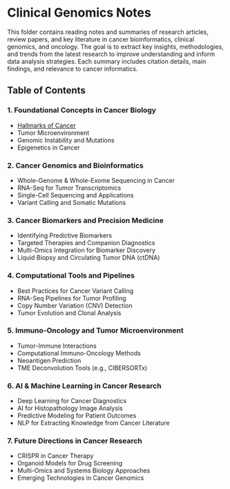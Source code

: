 #  Clinical Genomics Notes

This folder contains reading notes and summaries of research articles, review papers, and key literature in cancer bioinformatics, clinical genomics, and oncology. The goal is to extract key insights, methodologies, and trends from the latest research to improve understanding and inform data analysis strategies. Each summary includes citation details, main findings, and relevance to cancer informatics.


## Table of Contents
  
### 1. Foundational Concepts in Cancer Biology
* [Hallmarks of Cancer](https://github.com/dzhao2019/CancerBioinformatics101/blob/main/Oncology_Lit_Review/Hallmarks%20of%20Cancer(2000).md)
* Tumor Microenvironment
* Genomic Instability and Mutations
* Epigenetics in Cancer

### 2. Cancer Genomics and Bioinformatics
* Whole-Genome & Whole-Exome Sequencing in Cancer
* RNA-Seq for Tumor Transcriptomics
* Single-Cell Sequencing and Applications
* Variant Calling and Somatic Mutations

### 3. Cancer Biomarkers and Precision Medicine
* Identifying Predictive Biomarkers
* Targeted Therapies and Companion Diagnostics
* Multi-Omics Integration for Biomarker Discovery
* Liquid Biopsy and Circulating Tumor DNA (ctDNA)

### 4. Computational Tools and Pipelines
* Best Practices for Cancer Variant Calling
* RNA-Seq Pipelines for Tumor Profiling
* Copy Number Variation (CNV) Detection
* Tumor Evolution and Clonal Analysis

### 5. Immuno-Oncology and Tumor Microenvironment
* Tumor-Immune Interactions
* Computational Immuno-Oncology Methods
* Neoantigen Prediction
* TME Deconvolution Tools (e.g., CIBERSORTx)

### 6. AI & Machine Learning in Cancer Research
* Deep Learning for Cancer Diagnostics
* AI for Histopathology Image Analysis
* Predictive Modeling for Patient Outcomes
* NLP for Extracting Knowledge from Cancer Literature

### 7. Future Directions in Cancer Research
* CRISPR in Cancer Therapy
* Organoid Models for Drug Screening
* Multi-Omics and Systems Biology Approaches
* Emerging Technologies in Cancer Genomics


